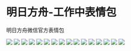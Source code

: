 # 明日方舟-工作中表情包

明日方舟微信官方表情包

![](https://cdn.jsdelivr.net/gh/2x-ercha/twikoo-magic/image/Arknights_working/working_01.jpg)
![](https://cdn.jsdelivr.net/gh/2x-ercha/twikoo-magic/image/Arknights_working/working_02.jpg)
![](https://cdn.jsdelivr.net/gh/2x-ercha/twikoo-magic/image/Arknights_working/working_03.jpg)
![](https://cdn.jsdelivr.net/gh/2x-ercha/twikoo-magic/image/Arknights_working/working_04.jpg)
![](https://cdn.jsdelivr.net/gh/2x-ercha/twikoo-magic/image/Arknights_working/working_05.jpg)
![](https://cdn.jsdelivr.net/gh/2x-ercha/twikoo-magic/image/Arknights_working/working_06.jpg)
![](https://cdn.jsdelivr.net/gh/2x-ercha/twikoo-magic/image/Arknights_working/working_07.jpg)
![](https://cdn.jsdelivr.net/gh/2x-ercha/twikoo-magic/image/Arknights_working/working_08.jpg)
![](https://cdn.jsdelivr.net/gh/2x-ercha/twikoo-magic/image/Arknights_working/working_09.jpg)
![](https://cdn.jsdelivr.net/gh/2x-ercha/twikoo-magic/image/Arknights_working/working_10.jpg)
![](https://cdn.jsdelivr.net/gh/2x-ercha/twikoo-magic/image/Arknights_working/working_11.jpg)
![](https://cdn.jsdelivr.net/gh/2x-ercha/twikoo-magic/image/Arknights_working/working_12.jpg)
![](https://cdn.jsdelivr.net/gh/2x-ercha/twikoo-magic/image/Arknights_working/working_13.jpg)
![](https://cdn.jsdelivr.net/gh/2x-ercha/twikoo-magic/image/Arknights_working/working_14.jpg)
![](https://cdn.jsdelivr.net/gh/2x-ercha/twikoo-magic/image/Arknights_working/working_15.jpg)
![](https://cdn.jsdelivr.net/gh/2x-ercha/twikoo-magic/image/Arknights_working/working_16.jpg)
